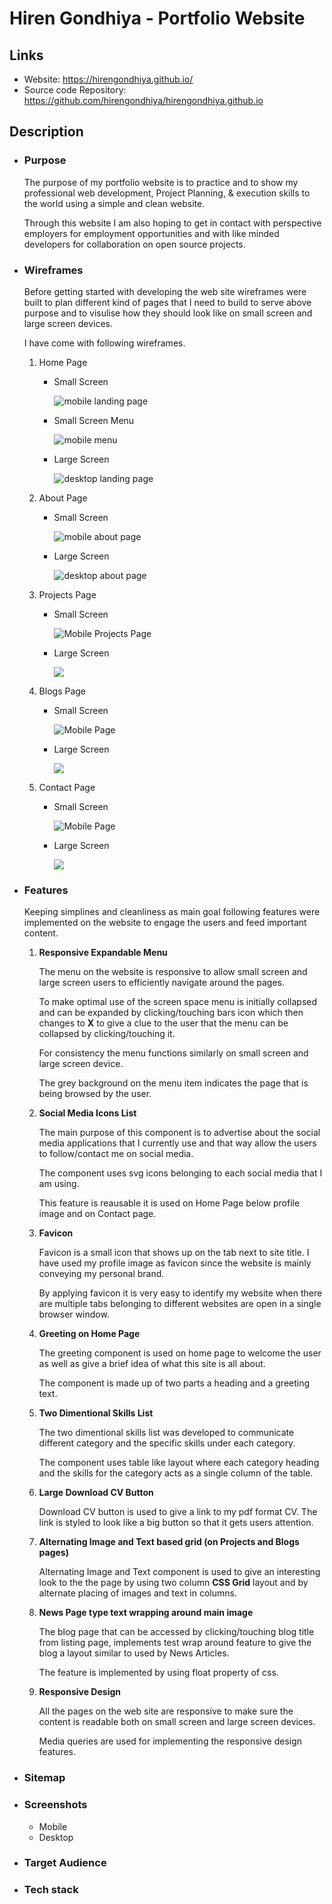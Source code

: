 # Hiren Gondhiya - Portfolio Website
## Links
- Website: https://hirengondhiya.github.io/
- Source code Repository: https://github.com/hirengondhiya/hirengondhiya.github.io


## Description
- ### Purpose
    The purpose of my portfolio website is to practice and to show my professional web development, Project Planning, & execution skills to the world using a simple and clean website. 
    
    Through this website I am also hoping to get in contact with perspective employers for employment opportunities and with like minded developers for collaboration on open source projects.

- ### Wireframes
    
    Before getting started with developing the web site wireframes were built to plan different kind of pages that I need to build to serve above purpose and to visulise how they should look like on small screen and large screen devices.

    I have come with following wireframes.

    1. Home Page

        - Small Screen

            ![mobile landing page](./docs/Mobile-LandingPage.png)

        - Small Screen Menu

            ![mobile menu](./docs/Mobile-Menuexpanded.png)

        - Large Screen

            ![desktop landing page](./docs/LandingPage.png)

    2. About Page

        - Small Screen

            ![mobile about page](./docs/Mobile-About.png)

        - Large Screen

            ![desktop about page](./docs/About.png)

    3. Projects Page

        - Small Screen

            ![Mobile Projects Page](./docs/Mobile-Projects.png)

        - Large Screen

            ![](./docs/Projects.png)

    4. Blogs Page

        - Small Screen

            ![Mobile Page](./docs/Mobile-Blog.png)

        - Large Screen

            ![](./docs/Blog.png)

    5. Contact Page

        - Small Screen
        
            ![Mobile Page](./docs/Mobile-Contact.png)

        - Large Screen
        
            ![](./docs/Contact.png)

- ### Features

    Keeping simplines and cleanliness as main goal following features were implemented on the website to engage the users and feed important content.

    1. **Responsive Expandable Menu**
        
        The menu on the website is responsive to allow small screen and large screen users to efficiently navigate around the pages.

        To make optimal use of the screen space menu is initially collapsed and can be expanded by clicking/touching bars icon which then changes to **X** to give a clue to the user that the menu can be collapsed by clicking/touching it.

        For consistency the menu functions similarly on small screen and large screen device.

        The grey background on the menu item indicates the page that is being browsed by the user.
    2. **Social Media Icons List**

        The main purpose of this component is to advertise about the social media applications that I currently use and that way allow the users to follow/contact me on social media.

        The component uses svg icons belonging to each social media that I am using. 

        This feature is reausable it is used on Home Page below profile image and on Contact page.
    3. **Favicon**

        Favicon is a small icon that shows up on the tab next to site title. I have used my profile image as favicon since the website is mainly conveying my personal brand.

        By applying favicon it is very easy to identify my website when there are multiple tabs belonging to different websites are open in a single browser window.

    4. **Greeting on Home Page**

        The greeting component is used on home page to welcome the user as well as give a brief idea of what this site is all about.

        The component is made up of two parts a heading and a greeting text.

    5. **Two Dimentional Skills List**

        The two dimentional skills list was developed to communicate different category and the specific skills under each category.

        The component uses table like layout where each category heading and the skills for the category acts as a single column of the table.

    6. **Large Download CV Button**

        Download CV button is used to give a link to my pdf format CV. The link is styled to look like a big button so that it gets users attention.

    7. **Alternating Image and Text based grid (on Projects and Blogs pages)**

        Alternating Image and Text component is used to give an interesting look to the the page by using two column **CSS Grid** layout and by alternate placing of images and text in columns.

    8. **News Page type text wrapping around main image**

        The blog page that can be accessed by clicking/touching blog title from listing page, implements test wrap around feature to give the blog a layout similar to used by News Articles.

        The feature is implemented by using float property of css.

    9. **Responsive Design**

        All the pages on the web site are responsive to make sure the content is readable both on small screen and large screen devices.

        Media queries are used for implementing the responsive design features.

- ### Sitemap
- ### Screenshots
    - Mobile
    - Desktop
- ### Target Audience
- ### Tech stack